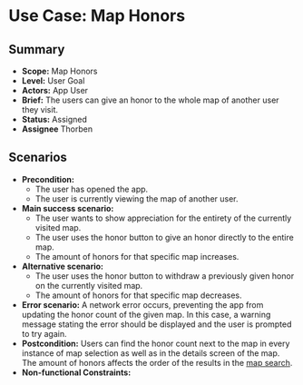 # Use Case: Map Honors

## Summary

- **Scope:** Map Honors
- **Level:** User Goal
- **Actors:** App User
- **Brief:** The users can give an honor to the whole map of another user they visit.
- **Status:** Assigned
- **Assignee** Thorben

## Scenarios

- **Precondition:**
  - The user has opened the app.
  - The user is currently viewing the map of another user.
- **Main success scenario:**
  - The user wants to show appreciation for the entirety of the currently visited map.
  - The user uses the honor button to give an honor directly to the entire map.
  - The amount of honors for that specific map increases.
- **Alternative scenario:**
  - The user uses the honor button to withdraw a previously given honor on the currently visited map.
  - The amount of honors for that specific map decreases.
- **Error scenario:**
  A network error occurs, preventing the app from updating the honor count of the given map.
  In this case, a warning message stating the error should be displayed and the user is prompted to try again.
- **Postcondition:**
  Users can find the honor count next to the map in every instance of map selection as well as in the details screen of the map.
  The amount of honors affects the order of the results in the [map search](../current/map_search.md).
- **Non-functional Constraints:**
